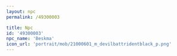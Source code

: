 ```yaml
---
layout: npc
permalink: /49300003

title: Npc
id: '49300003'
npc_name: 'Beskma'
icon_url: 'portrait/mob/21000601_m_devilbattridentblack_p.png'
---
```

